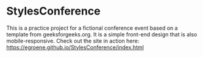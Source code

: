 # StylesConference
This is a practice project for a fictional conference event based on a template from geeksforgeeks.org. It is a simple front-end design that is also mobile-responsive.
Check out the site in action here: https://egroene.github.io/StylesConference/index.html
